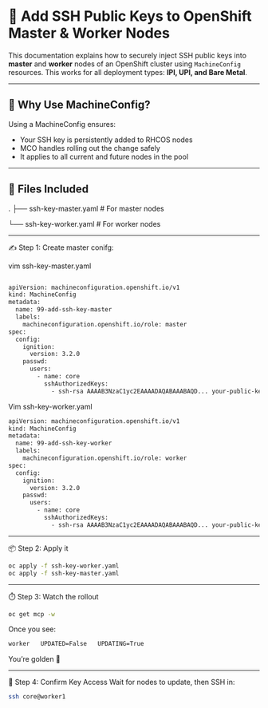 # 🔐 Add SSH Public Keys to OpenShift Master & Worker Nodes

This documentation explains how to securely inject SSH public keys into **master** and **worker** nodes of an OpenShift cluster using `MachineConfig` resources. This works for all deployment types: **IPI, UPI, and Bare Metal**.

---

## 🧠 Why Use MachineConfig?

Using a MachineConfig ensures:

- Your SSH key is persistently added to RHCOS nodes
- MCO handles rolling out the change safely
- It applies to all current and future nodes in the pool

---

## 📁 Files Included
.
├── ssh-key-master.yaml   # For master nodes

  └── ssh-key-worker.yaml   # For worker nodes

---

✍️ Step 1: Create master conifg:

vim ssh-key-master.yaml
```bash

apiVersion: machineconfiguration.openshift.io/v1
kind: MachineConfig
metadata:
  name: 99-add-ssh-key-master
  labels:
    machineconfiguration.openshift.io/role: master
spec:
  config:
    ignition:
      version: 3.2.0
    passwd:
      users:
        - name: core
          sshAuthorizedKeys:
            - ssh-rsa AAAAB3NzaC1yc2EAAAADAQABAAABAQD... your-public-key-here ...
```
Vim ssh-key-worker.yaml
```bash
apiVersion: machineconfiguration.openshift.io/v1
kind: MachineConfig
metadata:
  name: 99-add-ssh-key-worker
  labels:
    machineconfiguration.openshift.io/role: worker
spec:
  config:
    ignition:
      version: 3.2.0
    passwd:
      users:
        - name: core
          sshAuthorizedKeys:
            - ssh-rsa AAAAB3NzaC1yc2EAAAADAQABAAABAQD... your-public-key-here ...

```

---

📦 Step 2: Apply it
```bash
oc apply -f ssh-key-worker.yaml
oc apply -f ssh-key-master.yaml

```
---

⏱️ Step 3: Watch the rollout
```bash
oc get mcp -w
```
Once you see:
```bash
worker   UPDATED=False   UPDATING=True
```
You’re golden 🌟

---

🧪 Step 4: Confirm Key Access
Wait for nodes to update, then SSH in:

```bash
ssh core@worker1
```

